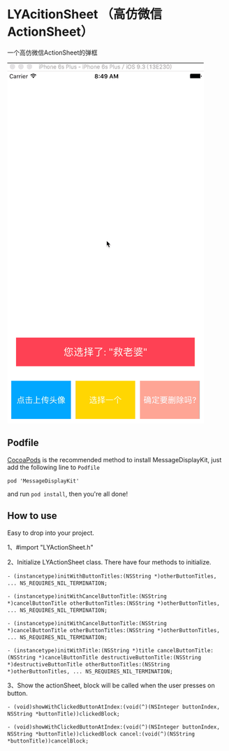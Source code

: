 # LYAcitionSheet （高仿微信ActionSheet）
一个高仿微信ActionSheet的弹框

![image](https://github.com/Joe-Liuyi/LYActionSheet/blob/master/gif.gif)


## Podfile
[CocoaPods](http://cocoapods.org/) is the recommended method to install MessageDisplayKit, just add the following line to `Podfile`  

```
pod 'MessageDisplayKit'
```
and run `pod install`, then you're all done!


## How to use

Easy to drop into your project.   

1、#import "LYActionSheet.h"  

2、Initialize LYActionSheet class. There have four methods to initialize.

```
- (instancetype)initWithButtonTitles:(NSString *)otherButtonTitles, ... NS_REQUIRES_NIL_TERMINATION;
```

```
- (instancetype)initWithCancelButtonTitle:(NSString *)cancelButtonTitle otherButtonTitles:(NSString *)otherButtonTitles, ... NS_REQUIRES_NIL_TERMINATION;
```

```
- (instancetype)initWithCancelButtonTitle:(NSString *)cancelButtonTitle otherButtonTitles:(NSString *)otherButtonTitles, ... NS_REQUIRES_NIL_TERMINATION;
```

```
- (instancetype)initWithTitle:(NSString *)title cancelButtonTitle:(NSString *)cancelButtonTitle destructiveButtonTitle:(NSString *)destructiveButtonTitle otherButtonTitles:(NSString *)otherButtonTitles, ... NS_REQUIRES_NIL_TERMINATION;
```

3、Show the actionSheet, block will be called when the user presses on button.

```
- (void)showWithClickedButtonAtIndex:(void(^)(NSInteger buttonIndex, NSString *buttonTitle))clickedBlock;
```

```
- (void)showWithClickedButtonAtIndex:(void(^)(NSInteger buttonIndex, NSString *buttonTitle))clickedBlock cancel:(void(^)(NSString *buttonTitle))cancelBlock;
```